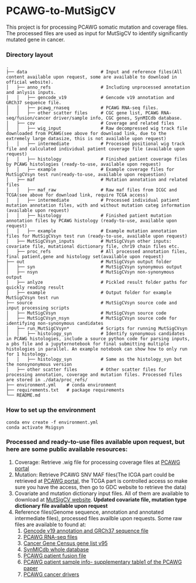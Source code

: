 # PCAWG-to-MutSigCV

This project is for processing PCAWG somatic mutation and coverage files. The processed files are used as input for MutSigCV to identify significantly mutated gene in cancer.

### Directory layout
    .
    ├── data                            # Input and reference files(All content available upon request, some are available to download in official website).  
    │   ├── anno_refs                   # Including unprocessed annotation and anlysis inputs.  
    │   │   ├── gencode_v19             # Gencode v19 annotation and GRCh37 sequence file.  
    │   │   ├── pcawg_rnaseq            # PCAWG RNA-seq files.  
    │   │   ├── other scatter files     # CGC gene list, PCAWG RNA-seq/fusion/cancer driver/sample info, CGC genes, SynMICdb database.
    │   ├── cov                         # Coverage and related files
    │   │   ├── wig_input               # Raw decompressed wig track file downloaded from PCAWG(see above for download link, due to the extremely large datasize, this is not available upon request)
    │   │   ├── intermediate            # Processed positional wig track file and calculated individual patient coverage file (available upon request)
    │   │   ├── histology               # Finished patient coverage files by PCAWG histologies (ready-to-use, available upon request)
    │   │   ├── example                 # Example coverage files for MutSigCVsyn test run(ready-to-use, available upon requestion)
    │   ├── maf                         # Mutation annotation and related files
    │   │   ├── maf_raw                 # Raw maf files from ICGC and TCGA(see above for download link, require TCGA access)
    │   │   ├── intermediate            # Processed individual patient mutation annotation files, with and without mutation categ information (available upon request)
    │   │   ├── histology               # Finished patient mutation annotation files by PCAWG histology (ready-to-use, available upon request)
    │   │   ├── example                 # Example mutation annotation files for MutSigCVsyn test run (ready-to-use, available upon request)
    │   ├── MutSigCVsyn_inputs          # MutSigCVsyn other inputs: covariate file, mutational dictionary file, chr19 chain files etc.
    │   ├── proc_refs                   # All processed annotation files, final patient,gene and histology set(available upon request)
    ├── out                             # MutSigCVsyn output folder
    │   ├── syn                         # MutSigCVsyn synonymous output
    │   ├── nsyn                        # MutSigCVsyn non-synonymous output
    │   ├── anlyze                      # Pickled result folder paths for quickly reading result
    │   ├── example                     # Output folder for example MutSigCVsyn test run
    ├── source                          # MutSigCVsyn source code and input processing scripts
    │   ├── MutSigCVsyn                 # MutSigCVsyn source code
    │   ├── MutSigCVsyn_nsyn            # MutSigCVsyn source code for identifying non-synonymous candidates
    │   ├── run_MutSigCVsyn*            # Scripts for running MutSigCVsyn
    │   │   ├── histology_syn           # Identify synonymous candidates in PCAWG histologies, include a source python code for parsing inputs, a pbs file and a jupyternotebook for final submitting multiple histologies in parallel. An example notebook can show how to only run for 1 histology. 
    │   │   ├── histology_syn           # Same as the histology_syn but the nonsynonymous version
    │   ├── other scatter files         # Other scatter files for processing annotation, coverage and mutation files. Processed files are stored in ./data/proc_refs/
    ├── environment.yml    # conda environment
    ├── requirements.txt   # package requirements
    └── README.md

### How to set up the environment
```
conda env create -f environment.yml
conda activate Msigsyn
```

### Processed and ready-to-use files available upon request, but here are some public available resources:
1. Coverage: Retrieve .wig file for processing coverage files at [PCAWG portal](https://dcc.icgc.org/releases/PCAWG/consensus_snv_indel/wig_files)
2. Mutation: Retrieve PCAWG SNV MAF files(The ICGA part could be retrieved at [PCAWG portal](https://dcc.icgc.org/releases/PCAWG/consensus_snv_indel/), the TCGA part is controlled access so make sure you have the access, then go to GDC website to retrieve the data)
3. Covariate and mutation dictionary input files. All of them are available to download at [MutSigCV website](https://software.broadinstitute.org/cancer/cga/mutsig). **Updated covariate file, mutation type dictionary file available upon request**
4. Reference files(Genome sequence, annotation and annotated intermediate files), processed files availble upon requests. Some raw files are available to found at:
    1. [Gencode v19 annotation and GRCh37 sequence file](https://www.gencodegenes.org/human/release_19.html)
    2. [PCAWG RNA-seq files](https://dcc.icgc.org/releases/PCAWG/transcriptome/gene_expression)
    3. [Cancer Gene Census gene list v95](https://cancer.sanger.ac.uk/census)
    4. [SynMICdb whole database](http://synmicdb.dkfz.de/rsynmicdb/)
    5. [PCAWG patient fusion file](https://dcc.icgc.org/releases/PCAWG/transcriptome/fusion)
    6. [PCAWG patient sample info- supplementary table1 of the PCAWG paper](https://www.nature.com/articles/s41586-020-1969-6)
    7. [PCAWG cancer drivers](https://dcc.icgc.org/releases/PCAWG/driver_mutations)
